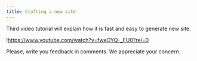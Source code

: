 ```yaml
---
title: Crafting a new site
---
```


Third video tutorial will explain how it is fast and easy to generate new site.

!https://www.youtube.com/watch?v=fweOYQ-_FU0?rel=0


<!--more-->
Please, write you feedback in comments. We appreciate your concern.